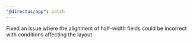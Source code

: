 ```yaml
---
"@directus/app": patch
---
```


Fixed an issue where the alignment of half-width fields could be incorrect with conditions affecting the layout 
